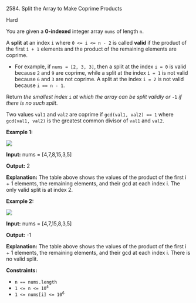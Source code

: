 2584\. Split the Array to Make Coprime Products

Hard

You are given a **0-indexed** integer array `nums` of length `n`.

A **split** at an index `i` where `0 <= i <= n - 2` is called **valid** if the product of the first `i + 1` elements and the product of the remaining elements are coprime.

*   For example, if `nums = [2, 3, 3]`, then a split at the index `i = 0` is valid because `2` and `9` are coprime, while a split at the index `i = 1` is not valid because `6` and `3` are not coprime. A split at the index `i = 2` is not valid because `i == n - 1`.

Return _the smallest index_ `i` _at which the array can be split validly or_ `-1` _if there is no such split_.

Two values `val1` and `val2` are coprime if `gcd(val1, val2) == 1` where `gcd(val1, val2)` is the greatest common divisor of `val1` and `val2`.

**Example 1:**

![](https://assets.leetcode.com/uploads/2022/12/14/second.PNG)

**Input:** nums = [4,7,8,15,3,5]

**Output:** 2

**Explanation:** The table above shows the values of the product of the first i + 1 elements, the remaining elements, and their gcd at each index i. The only valid split is at index 2.

**Example 2:**

![](https://assets.leetcode.com/uploads/2022/12/14/capture.PNG)

**Input:** nums = [4,7,15,8,3,5]

**Output:** -1

**Explanation:** The table above shows the values of the product of the first i + 1 elements, the remaining elements, and their gcd at each index i. There is no valid split.

**Constraints:**

*   `n == nums.length`
*   <code>1 <= n <= 10<sup>4</sup></code>
*   <code>1 <= nums[i] <= 10<sup>6</sup></code>